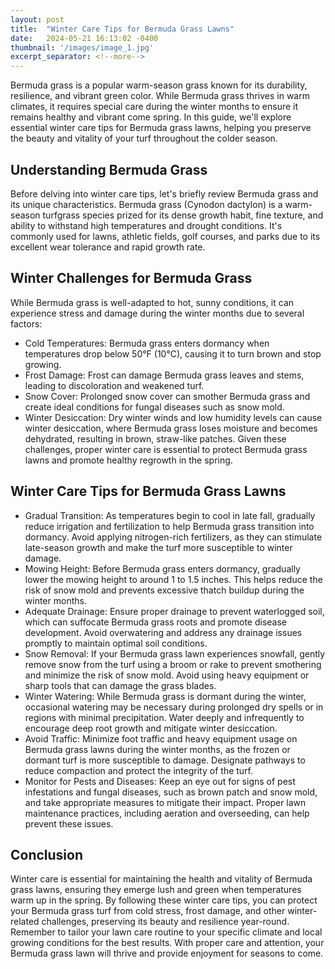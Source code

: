 ```yaml
---
layout: post
title:  "Winter Care Tips for Bermuda Grass Lawns"
date:   2024-05-21 16:13:02 -0400
thumbnail: '/images/image_1.jpg'
excerpt_separator: <!--more-->
---
```

Bermuda grass is a popular warm-season grass known for its durability, resilience, and vibrant green color. <!--more-->While Bermuda grass thrives in warm climates, it requires special care during the winter months to ensure it remains healthy and vibrant come spring. In this guide, we'll explore essential winter care tips for Bermuda grass lawns, helping you preserve the beauty and vitality of your turf throughout the colder season.

## Understanding Bermuda Grass
Before delving into winter care tips, let's briefly review Bermuda grass and its unique characteristics. Bermuda grass (Cynodon dactylon) is a warm-season turfgrass species prized for its dense growth habit, fine texture, and ability to withstand high temperatures and drought conditions. It's commonly used for lawns, athletic fields, golf courses, and parks due to its excellent wear tolerance and rapid growth rate.

## Winter Challenges for Bermuda Grass
While Bermuda grass is well-adapted to hot, sunny conditions, it can experience stress and damage during the winter months due to several factors:
* Cold Temperatures: Bermuda grass enters dormancy when temperatures drop below 50°F (10°C), causing it to turn brown and stop growing.
* Frost Damage: Frost can damage Bermuda grass leaves and stems, leading to discoloration and weakened turf.
* Snow Cover: Prolonged snow cover can smother Bermuda grass and create ideal conditions for fungal diseases such as snow mold.
* Winter Desiccation: Dry winter winds and low humidity levels can cause winter desiccation, where Bermuda grass loses moisture and becomes dehydrated, resulting in brown, straw-like patches.
Given these challenges, proper winter care is essential to protect Bermuda grass lawns and promote healthy regrowth in the spring.

## Winter Care Tips for Bermuda Grass Lawns
* Gradual Transition: As temperatures begin to cool in late fall, gradually reduce irrigation and fertilization to help Bermuda grass transition into dormancy. Avoid applying nitrogen-rich fertilizers, as they can stimulate late-season growth and make the turf more susceptible to winter damage.
* Mowing Height: Before Bermuda grass enters dormancy, gradually lower the mowing height to around 1 to 1.5 inches. This helps reduce the risk of snow mold and prevents excessive thatch buildup during the winter months.
* Adequate Drainage: Ensure proper drainage to prevent waterlogged soil, which can suffocate Bermuda grass roots and promote disease development. Avoid overwatering and address any drainage issues promptly to maintain optimal soil conditions.
* Snow Removal: If your Bermuda grass lawn experiences snowfall, gently remove snow from the turf using a broom or rake to prevent smothering and minimize the risk of snow mold. Avoid using heavy equipment or sharp tools that can damage the grass blades.
* Winter Watering: While Bermuda grass is dormant during the winter, occasional watering may be necessary during prolonged dry spells or in regions with minimal precipitation. Water deeply and infrequently to encourage deep root growth and mitigate winter desiccation.
* Avoid Traffic: Minimize foot traffic and heavy equipment usage on Bermuda grass lawns during the winter months, as the frozen or dormant turf is more susceptible to damage. Designate pathways to reduce compaction and protect the integrity of the turf.
* Monitor for Pests and Diseases: Keep an eye out for signs of pest infestations and fungal diseases, such as brown patch and snow mold, and take appropriate measures to mitigate their impact. Proper lawn maintenance practices, including aeration and overseeding, can help prevent these issues.

## Conclusion
Winter care is essential for maintaining the health and vitality of Bermuda grass lawns, ensuring they emerge lush and green when temperatures warm up in the spring. By following these winter care tips, you can protect your Bermuda grass turf from cold stress, frost damage, and other winter-related challenges, preserving its beauty and resilience year-round. Remember to tailor your lawn care routine to your specific climate and local growing conditions for the best results. With proper care and attention, your Bermuda grass lawn will thrive and provide enjoyment for seasons to come.
